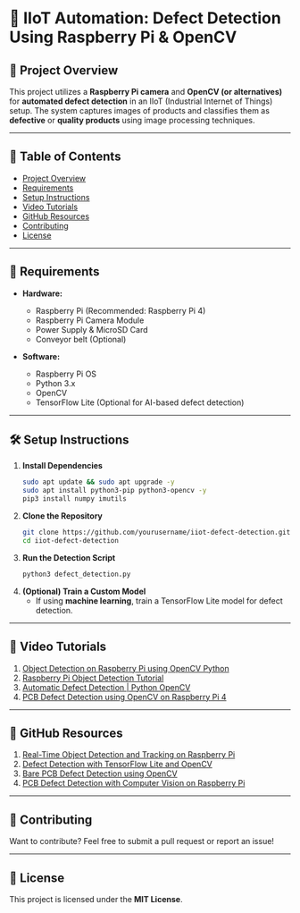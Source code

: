 

# **📌 IIoT Automation: Defect Detection Using Raspberry Pi & OpenCV**  

## **🔹 Project Overview**  
This project utilizes a **Raspberry Pi camera** and **OpenCV (or alternatives)** for **automated defect detection** in an IIoT (Industrial Internet of Things) setup. The system captures images of products and classifies them as **defective** or **quality products** using image processing techniques.  

---

## **📖 Table of Contents**  
- [Project Overview](#-project-overview)  
- [Requirements](#-requirements)  
- [Setup Instructions](#-setup-instructions)  
- [Video Tutorials](#-video-tutorials)  
- [GitHub Resources](#-github-resources)  
- [Contributing](#-contributing)  
- [License](#-license)  

---

## **🔧 Requirements**  
- **Hardware:**  
  - Raspberry Pi (Recommended: Raspberry Pi 4)  
  - Raspberry Pi Camera Module  
  - Power Supply & MicroSD Card  
  - Conveyor belt (Optional)  

- **Software:**  
  - Raspberry Pi OS  
  - Python 3.x  
  - OpenCV  
  - TensorFlow Lite (Optional for AI-based defect detection)  

---

## **🛠️ Setup Instructions**  
1. **Install Dependencies**  
   ```bash
   sudo apt update && sudo apt upgrade -y
   sudo apt install python3-pip python3-opencv -y
   pip3 install numpy imutils
   ```  
2. **Clone the Repository**  
   ```bash
   git clone https://github.com/yourusername/iiot-defect-detection.git
   cd iiot-defect-detection
   ```  
3. **Run the Detection Script**  
   ```bash
   python3 defect_detection.py
   ```  
4. **(Optional) Train a Custom Model**  
   - If using **machine learning**, train a TensorFlow Lite model for defect detection.  

---

## **🎥 Video Tutorials**  
1. [Object Detection on Raspberry Pi using OpenCV Python](https://www.youtube.com/watch?v=Vg9rrOFmwHo&utm_source=chatgpt.com)  
2. [Raspberry Pi Object Detection Tutorial](https://www.youtube.com/watch?pp=ygUGI2FwdHBp&v=NPXBRX7N3ec&utm_source=chatgpt.com)  
3. [Automatic Defect Detection | Python OpenCV](https://www.youtube.com/watch?v=FVBWeEh6Eg0&utm_source=chatgpt.com)  
4. [PCB Defect Detection using OpenCV on Raspberry Pi 4](https://www.youtube.com/watch?v=IlUXsByDYcU&utm_source=chatgpt.com)  

---

## **📂 GitHub Resources**  
1. [Real-Time Object Detection and Tracking on Raspberry Pi](https://github.com/automaticdai/rpi-object-detection?utm_source=chatgpt.com)  
2. [Defect Detection with TensorFlow Lite and OpenCV](https://github.com/aikesha/EfficientDet-Lite-for-Defect-Detection?utm_source=chatgpt.com)  
3. [Bare PCB Defect Detection using OpenCV](https://github.com/swaralipaygude/Bare-PCB-defect-detection-using-OpenCV?utm_source=chatgpt.com)  
4. [PCB Defect Detection with Computer Vision on Raspberry Pi](https://github.com/edgeimpulse/expert-projects/blob/main/computer-vision-projects/pcb-defect-detection-with-computer-vision-raspberry-pi.md?utm_source=chatgpt.com)  

---

## **🤝 Contributing**  
Want to contribute? Feel free to submit a pull request or report an issue!  

---

## **📜 License**  
This project is licensed under the **MIT License**.  
